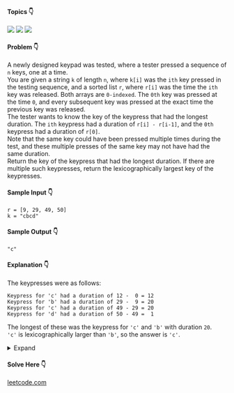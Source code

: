#### Topics :point_down:
![](https://img.shields.io/badge/-array-wheat) 
![](https://img.shields.io/badge/-hash--map-wheat) 
![](https://img.shields.io/badge/-string-wheat)

#### Problem :point_down:
A newly designed keypad was tested, where a tester pressed a sequence of `n` keys, one at a time.  
You are given a string `k` of length `n`, where `k[i]` was the `ith` key pressed in the testing sequence, and a sorted list `r`, where `r[i]` was the time the `ith` key was released. Both arrays are `0-indexed`. The `0th` key was pressed at the time `0`, and every subsequent key was pressed at the exact time the previous key was released.  
The tester wants to know the key of the keypress that had the longest duration. The `ith` keypress had a duration of `r[i] - r[i-1]`, and the `0th` keypress had a duration of `r[0]`.  
Note that the same key could have been pressed multiple times during the test, and these multiple presses of the same key may not have had the same duration.  
Return the key of the keypress that had the longest duration. If there are multiple such keypresses, return the lexicographically largest key of the keypresses.
#### Sample Input :point_down:
```
r = [9, 29, 49, 50]
k = "cbcd"
```
#### Sample Output :point_down:
```
"c"
```
#### Explanation :point_down:
The keypresses were as follows:
```
Keypress for 'c' had a duration of 12 -  0 = 12
Keypress for 'b' had a duration of 29 -  9 = 20
Keypress for 'c' had a duration of 49 - 29 = 20
Keypress for 'd' had a duration of 50 - 49 =  1
```
The longest of these was the keypress for `'c'` and `'b'` with duration `20`.  
`'c'` is lexicographically larger than `'b'`, so the answer is `'c'`.
<details>
<summary>Expand</summary>

#### Python :point_down:
```py
def solve(r, k):
    d = {k[0]: r[0]} 
    for i in range(1, len(r)):
        d[k[i]] = max(d.get(k[i], 0), r[i]-r[i-1])

    print(d)
    m = max(d.values())
    return max([i for i in d if d[i] == m])
```
#### Time Complexity :point_down:
```
O(n)
```
#### Space Complexity :point_down:
```
O(n)
```
#### Python :point_down:
```py
def solve(r, k):
    c = k[0] # key
    t = r[0] # time

    for i in range(1, len(r)):
        if (r[i] - r[i-1]) > t:
            t = r[i] - r[i-1]
            c = k[i]
        elif (r[i] - r[i-1]) == t and k[i] > c:
            c = k[i]

    return c
```
#### Time Complexity :point_down:
```
O(n)
```
#### Space Complexity :point_down:
```
O(1)
```
</details>

#### Solve Here :point_down:
[leetcode.com](https://leetcode.com/problems/slowest-key/)

